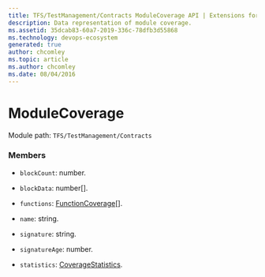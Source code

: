 ```yaml
---
title: TFS/TestManagement/Contracts ModuleCoverage API | Extensions for Azure DevOps Services
description: Data representation of module coverage.
ms.assetid: 35dcab83-60a7-2019-336c-78dfb3d55868
ms.technology: devops-ecosystem
generated: true
author: chcomley
ms.topic: article
ms.author: chcomley
ms.date: 08/04/2016
---
```


# ModuleCoverage

Module path: `TFS/TestManagement/Contracts`


### Members

* `blockCount`: number. 

* `blockData`: number[]. 

* `functions`: [FunctionCoverage](../../../TFS/TestManagement/Contracts/FunctionCoverage.md)[]. 

* `name`: string. 

* `signature`: string. 

* `signatureAge`: number. 

* `statistics`: [CoverageStatistics](../../../TFS/TestManagement/Contracts/CoverageStatistics.md). 

